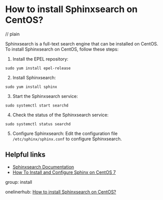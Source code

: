 # How to install Sphinxsearch on CentOS?
// plain

Sphinxsearch is a full-text search engine that can be installed on CentOS. To install Sphinxsearch on CentOS, follow these steps:

1. Install the EPEL repository:
```
sudo yum install epel-release
```

2. Install Sphinxsearch:
```
sudo yum install sphinx
```

3. Start the Sphinxsearch service:
```
sudo systemctl start searchd
```

4. Check the status of the Sphinxsearch service:
```
sudo systemctl status searchd
```

5. Configure Sphinxsearch:
Edit the configuration file `/etc/sphinx/sphinx.conf` to configure Sphinxsearch.

## Helpful links
- [Sphinxsearch Documentation](http://sphinxsearch.com/docs/current.html)
- [How To Install and Configure Sphinx on CentOS 7](https://www.digitalocean.com/community/tutorials/how-to-install-and-configure-sphinx-on-centos-7)

group: install

onelinerhub: [How to install Sphinxsearch on CentOS?](https://onelinerhub.com/sphinx-search/how-to-install-sphinxsearch-on-centos)